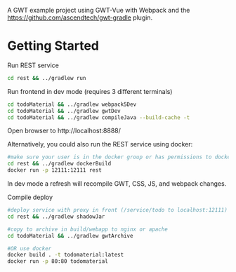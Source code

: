 A GWT example project using GWT-Vue with Webpack and the https://github.com/ascendtech/gwt-gradle plugin.

# Getting Started

Run REST service
```bash
cd rest && ../gradlew run
```

Run frontend in dev mode (requires 3 different terminals)
```bash
cd todoMaterial && ../gradlew webpack5Dev
cd todoMaterial && ../gradlew gwtDev
cd todoMaterial && ../gradlew compileJava --build-cache -t
```
Open browser to http://localhost:8888/

Alternatively, you could also run the REST service using docker:
```bash
#make sure your user is in the docker group or has permissions to docker service
cd rest && ../gradlew dockerBuild
docker run -p 12111:12111 rest
```

In dev mode a refresh will recompile GWT, CSS, JS, and webpack changes.

Compile deploy
```bash
#deploy service with proxy in front (/service/todo to localhost:12111) (run service using java -jar)
cd rest && ../gradlew shadowJar

#copy to archive in build/webapp to nginx or apache
cd todoMaterial && ../gradlew gwtArchive

#OR use docker
docker build . -t todomaterial:latest
docker run -p 80:80 todomaterial
```
